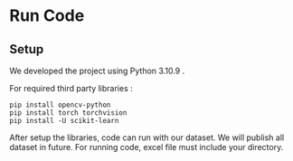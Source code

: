 # Run Code

## Setup 
We developed the project using Python 3.10.9 .

For required third party libraries  :

```
pip install opencv-python
pip install torch torchvision
pip install -U scikit-learn
```
After setup the libraries, code can run with our dataset. We will publish all dataset in future. For running code, excel file must include your directory.
